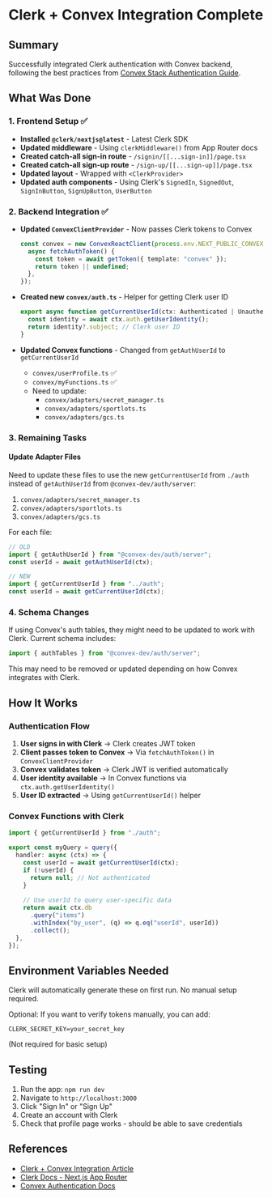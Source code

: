 # Clerk + Convex Integration Complete

## Summary

Successfully integrated Clerk authentication with Convex backend, following the best practices from [Convex Stack Authentication Guide](https://stack.convex.dev/authentication-best-practices-convex-clerk-and-nextjs).

## What Was Done

### 1. Frontend Setup ✅
- **Installed `@clerk/nextjs@latest`** - Latest Clerk SDK
- **Updated middleware** - Using `clerkMiddleware()` from App Router docs
- **Created catch-all sign-in route** - `/signin/[[...sign-in]]/page.tsx`
- **Created catch-all sign-up route** - `/sign-up/[[...sign-up]]/page.tsx`
- **Updated layout** - Wrapped with `<ClerkProvider>`
- **Updated auth components** - Using Clerk's `SignedIn`, `SignedOut`, `SignInButton`, `SignUpButton`, `UserButton`

### 2. Backend Integration ✅  
- **Updated `ConvexClientProvider`** - Now passes Clerk tokens to Convex
  ```typescript
  const convex = new ConvexReactClient(process.env.NEXT_PUBLIC_CONVEX_URL!, {
    async fetchAuthToken() {
      const token = await getToken({ template: "convex" });
      return token || undefined;
    },
  });
  ```

- **Created new `convex/auth.ts`** - Helper for getting Clerk user ID
  ```typescript
  export async function getCurrentUserId(ctx: Authenticated | Unauthenticated) {
    const identity = await ctx.auth.getUserIdentity();
    return identity?.subject; // Clerk user ID
  }
  ```

- **Updated Convex functions** - Changed from `getAuthUserId` to `getCurrentUserId`
  - `convex/userProfile.ts` ✅
  - `convex/myFunctions.ts` ✅
  - Need to update:
    - `convex/adapters/secret_manager.ts`
    - `convex/adapters/sportlots.ts`
    - `convex/adapters/gcs.ts`

### 3. Remaining Tasks

#### Update Adapter Files
Need to update these files to use the new `getCurrentUserId` from `./auth` instead of `getAuthUserId` from `@convex-dev/auth/server`:

1. `convex/adapters/secret_manager.ts`
2. `convex/adapters/sportlots.ts` 
3. `convex/adapters/gcs.ts`

For each file:
```typescript
// OLD
import { getAuthUserId } from "@convex-dev/auth/server";
const userId = await getAuthUserId(ctx);

// NEW  
import { getCurrentUserId } from "../auth";
const userId = await getCurrentUserId(ctx);
```

### 4. Schema Changes

If using Convex's auth tables, they might need to be updated to work with Clerk. Current schema includes:
```typescript
import { authTables } from "@convex-dev/auth/server";
```

This may need to be removed or updated depending on how Convex integrates with Clerk.

## How It Works

### Authentication Flow

1. **User signs in with Clerk** → Clerk creates JWT token
2. **Client passes token to Convex** → Via `fetchAuthToken()` in `ConvexClientProvider`
3. **Convex validates token** → Clerk JWT is verified automatically
4. **User identity available** → In Convex functions via `ctx.auth.getUserIdentity()`
5. **User ID extracted** → Using `getCurrentUserId()` helper

### Convex Functions with Clerk

```typescript
import { getCurrentUserId } from "./auth";

export const myQuery = query({
  handler: async (ctx) => {
    const userId = await getCurrentUserId(ctx);
    if (!userId) {
      return null; // Not authenticated
    }
    
    // Use userId to query user-specific data
    return await ctx.db
      .query("items")
      .withIndex("by_user", (q) => q.eq("userId", userId))
      .collect();
  },
});
```

## Environment Variables Needed

Clerk will automatically generate these on first run. No manual setup required.

Optional: If you want to verify tokens manually, you can add:
```
CLERK_SECRET_KEY=your_secret_key
```
(Not required for basic setup)

## Testing

1. Run the app: `npm run dev`
2. Navigate to `http://localhost:3000`
3. Click "Sign In" or "Sign Up" 
4. Create an account with Clerk
5. Check that profile page works - should be able to save credentials

## References

- [Clerk + Convex Integration Article](https://stack.convex.dev/authentication-best-practices-convex-clerk-and-nextjs)
- [Clerk Docs - Next.js App Router](https://clerk.com/docs/quickstarts/nextjs)
- [Convex Authentication Docs](https://docs.convex.dev/auth/auth-helpers)

